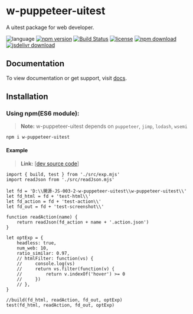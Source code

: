 # w-puppeteer-uitest
A uitest package for web developer.

![language](https://img.shields.io/badge/language-JavaScript-orange.svg) 
[![npm version](http://img.shields.io/npm/v/w-puppeteer-uitest.svg?style=flat)](https://npmjs.org/package/w-puppeteer-uitest) 
[![Build Status](https://travis-ci.org/yuda-lyu/w-puppeteer-uitest.svg?branch=master)](https://travis-ci.org/yuda-lyu/w-puppeteer-uitest) 
[![license](https://img.shields.io/npm/l/w-puppeteer-uitest.svg?style=flat)](https://npmjs.org/package/w-puppeteer-uitest) 
[![npm download](https://img.shields.io/npm/dt/w-puppeteer-uitest.svg)](https://npmjs.org/package/w-puppeteer-uitest) 
[![jsdelivr download](https://img.shields.io/jsdelivr/npm/hm/w-puppeteer-uitest.svg)](https://www.jsdelivr.com/package/npm/w-puppeteer-uitest)

## Documentation
To view documentation or get support, visit [docs](https://yuda-lyu.github.io/w-puppeteer-uitest/w-puppeteer-uitest.html).

## Installation
### Using npm(ES6 module):
> **Note:** w-puppeteer-uitest depends on `puppeteer`, `jimp`, `lodash`, `wsemi`
```alias
npm i w-puppeteer-uitest
```

#### Example
> **Link:** [[dev source code](https://github.com/yuda-lyu/w-puppeteer-uitest/blob/master/scla.mjs)]
```alias
import { build, test } from './src/exp.mjs'
import readJson from './src/readJson.mjs'

let fd = 'D:\\開源-JS-003-2-w-puppeteer-uitest\\w-puppeteer-uitest\\'
let fd_html = fd + 'test-html\\'
let fd_action = fd + 'test-action\\'
let fd_out = fd + 'test-screenshot\\'

function readAction(name) {
    return readJson(fd_action + name + '.action.json')
}

let optExp = {
    headless: true,
    num_web: 10,
    ratio_similar: 0.97,
    // htmlFilter: function(vs) {
    //     console.log(vs)
    //     return vs.filter(function(v) {
    //         return v.indexOf('hover') >= 0
    //     })
    // },
}

//build(fd_html, readAction, fd_out, optExp)
test(fd_html, readAction, fd_out, optExp)

```
